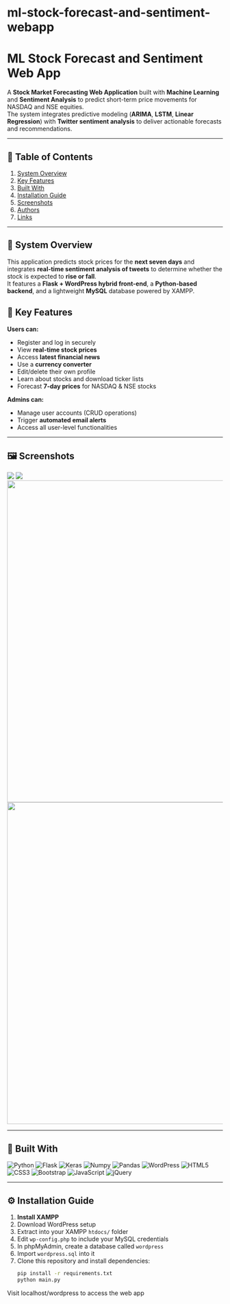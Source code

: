 # ml-stock-forecast-and-sentiment-webapp
# ML Stock Forecast and Sentiment Web App

A **Stock Market Forecasting Web Application** built with **Machine Learning** and **Sentiment Analysis** to predict short-term price movements for NASDAQ and NSE equities.  
The system integrates predictive modeling (**ARIMA**, **LSTM**, **Linear Regression**) with **Twitter sentiment analysis** to deliver actionable forecasts and recommendations.

---

## 📖 Table of Contents
1. [System Overview](#system-overview)
2. [Key Features](#key-features)
3. [Built With](#built-with)
4. [Installation Guide](#installation-guide)
5. [Screenshots](#screenshots)
6. [Authors](#authors)
7. [Links](#links)

---

## 🧠 System Overview

This application predicts stock prices for the **next seven days** and integrates **real-time sentiment analysis of tweets** to determine whether the stock is expected to **rise or fall**.  
It features a **Flask + WordPress hybrid front-end**, a **Python-based backend**, and a lightweight **MySQL** database powered by XAMPP.


## 🌟 Key Features

**Users can:**
- Register and log in securely  
- View **real-time stock prices**
- Access **latest financial news**
- Use a **currency converter**
- Edit/delete their own profile
- Learn about stocks and download ticker lists
- Forecast **7-day prices** for NASDAQ & NSE stocks

**Admins can:**
- Manage user accounts (CRUD operations)
- Trigger **automated email alerts**
- Access all user-level functionalities

---

## 🖼️ Screenshots

<img src="https://github.com/kaushikjadhav01/Stock-Market-Prediction-Web-App-using-Machine-Learning-And-Sentiment-Analysis/blob/master/screenshots/banner.png">
<img src="https://github.com/kaushikjadhav01/Stock-Market-Prediction-Web-App-using-Machine-Learning-And-Sentiment-Analysis/blob/master/screenshots/banner2.PNG">
<img src="https://github.com/kaushikjadhav01/Stock-Market-Prediction-Web-App-using-Machine-Learning-And-Sentiment-Analysis/blob/master/screenshots/11-resuts.png" width="750">
<img src="https://github.com/kaushikjadhav01/Stock-Market-Prediction-Web-App-using-Machine-Learning-And-Sentiment-Analysis/blob/master/screenshots/wp-admin.PNG" width="750">

---

## 🧱 Built With

![Python](https://img.shields.io/badge/Python-3776AB?style=for-the-badge&logo=python&logoColor=white)
![Flask](https://img.shields.io/badge/Flask-000000?style=for-the-badge&logo=flask&logoColor=white)
![Keras](https://img.shields.io/badge/Keras-red?style=for-the-badge&logo=keras&logoColor=white)
![Numpy](https://img.shields.io/badge/Numpy-blue?style=for-the-badge&logo=numpy&logoColor=white)
![Pandas](https://img.shields.io/badge/Pandas-green?style=for-the-badge&logo=pandas&logoColor=white)
![WordPress](https://img.shields.io/badge/Wordpress-006699?style=for-the-badge&logo=wordpress&logoColor=white)
![HTML5](https://img.shields.io/badge/HTML5-E34F26?style=for-the-badge&logo=html5&logoColor=white)
![CSS3](https://img.shields.io/badge/CSS3-1572B6?style=for-the-badge&logo=css3&logoColor=white)
![Bootstrap](https://img.shields.io/badge/Bootstrap-563D7C?style=for-the-badge&logo=bootstrap&logoColor=white)
![JavaScript](https://img.shields.io/badge/JavaScript-323330?style=for-the-badge&logo=javascript&logoColor=F7DF1E)
![jQuery](https://img.shields.io/badge/jQuery-0769AD?style=for-the-badge&logo=jquery&logoColor=white)

---

## ⚙️ Installation Guide

1. **Install XAMPP**
2. Download WordPress setup 
3. Extract into your XAMPP `htdocs/` folder
4. Edit `wp-config.php` to include your MySQL credentials
5. In phpMyAdmin, create a database called `wordpress`
6. Import `wordpress.sql` into it
7. Clone this repository and install dependencies:
   ```bash
   pip install -r requirements.txt
   python main.py
Visit localhost/wordpress to access the web app

